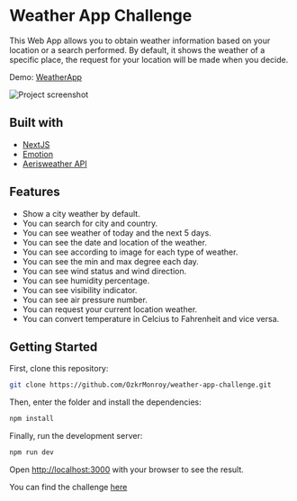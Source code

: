 # Weather App Challenge

This Web App allows you to obtain weather information based on your location or a search performed. By default, it shows the weather of a specific place, the request for your location will be made when you decide.

Demo: [WeatherApp](weatherappchallenge.netlify.app/)

![Project screenshot][image]

## Built with

* [NextJS](https://nextjs.org/docs/getting-started)
* [Emotion](https://emotion.sh/docs/introduction)
* [Aerisweather API](https://www.aerisweather.com/support/docs/)

## Features
* Show a city weather by default.
* You can search for city and country.
* You can see weather of today and the next 5 days.
* You can see the date and location of the weather.
* You can see according to image for each type of weather.
* You can see the min and max degree each day.
* You can see wind status and wind direction.
* You can see humidity percentage.
* You can see visibility indicator.
* You can see air pressure number.
* You can request your current location weather.
* You can convert temperature in Celcius to Fahrenheit and vice versa.


## Getting Started

First, clone this repository:

```bash
git clone https://github.com/OzkrMonroy/weather-app-challenge.git
```

Then, enter the folder and install the dependencies:
```bash
npm install
```

Finally, run the development server:

```bash
npm run dev
```

Open [http://localhost:3000](http://localhost:3000) with your browser to see the result.

You can find the challenge [here](https://devchallenges.io/challenges/mM1UIenRhK808W8qmLWv)




[image]: https://firebasestorage.googleapis.com/v0/b/producthunt-647c4.appspot.com/o/weatherScreenApp%2FLaptop.jpg?alt=media&token=99db63cb-aa36-49db-abdf-120ccea560c8 "Project screenshot"
